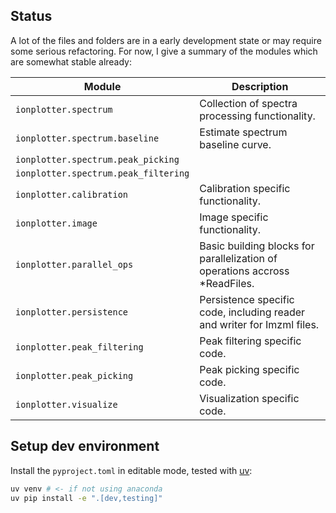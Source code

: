 ## Status
A lot of the files and folders are in a early development state or may require some serious refactoring.
For now, I give a summary of the modules which are somewhat stable already:

| Module                               | Description                                                                 |
|--------------------------------------|-----------------------------------------------------------------------------|
| `ionplotter.spectrum`                | Collection of spectra processing functionality.                             |
| `ionplotter.spectrum.baseline`       | Estimate spectrum baseline curve.                                           |
| `ionplotter.spectrum.peak_picking`   |                                                                             |
| `ionplotter.spectrum.peak_filtering` |                                                                             |
| `ionplotter.calibration`             | Calibration specific functionality.                                         |
| `ionplotter.image`                   | Image specific functionality.                                               |
| `ionplotter.parallel_ops`            | Basic building blocks for parallelization of operations accross *ReadFiles. |
| `ionplotter.persistence`             | Persistence specific code, including reader and writer for Imzml files.     |
| `ionplotter.peak_filtering`          | Peak filtering specific code.                                               |
| `ionplotter.peak_picking`            | Peak picking specific code.                                                 |
| `ionplotter.visualize`               | Visualization specific code.                                                |


## Setup dev environment
Install the `pyproject.toml` in editable mode, tested with [uv](https://github.com/astral-sh/uv):

```bash
uv venv # <- if not using anaconda
uv pip install -e ".[dev,testing]"
```
